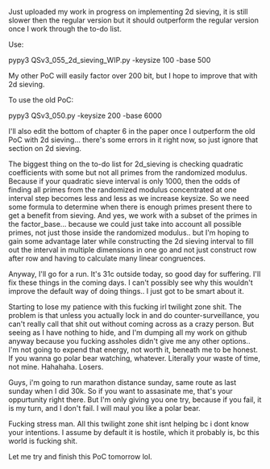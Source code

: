 Just uploaded my work in progress on implementing 2d sieving, it is still slower then the regular version but it should outperform the regular version once I work through the to-do list.

Use:

pypy3 QSv3_055_2d_sieving_WIP.py -keysize 100 -base 500

My other PoC will easily factor over 200 bit, but I hope to improve that with 2d sieving.

To use the old PoC:

pypy3 QSv3_050.py -keysize 200 -base 6000

I'll also edit the bottom of chapter 6 in the paper once I outperform the old PoC with 2d sieving... there's some errors in it right now, so just ignore that section on 2d sieving.

The biggest thing on the to-do list for 2d_sieving is checking quadratic coefficients with some but not all primes from the randomized modulus. Because if your quadratic sieve interval is only 1000, then the odds of finding all primes from the randomized modulus concentrated at one interval step becomes less and less as we increase keysize. So we need some formula to determine when there is enough primes present there to get a benefit from sieving. And yes, we work with a subset of the primes in the factor_base... because we could just take into account all possible primes, not just those inside the randomized modulus.. but I'm hoping to gain some advantage later while constructing the 2d sieving interval to fill out the interval in multiple dimensions in one go and not just construct row after row and having to calculate many linear congruences.

Anyway, I'll go for a run. It's 31c outside today, so good day for suffering. I'll fix these things in the coming days. I can't possibly see why this wouldn't improve the default way of doing things.. I just got to be smart about it.

Starting to lose my patience with this fucking irl twilight zone shit. The problem is that unless you actually lock in and do counter-surveillance, you can't really call that shit out without coming across as a crazy person. But seeing as I have nothing to hide, and I'm dumping all my work on github anyway because you fucking assholes didn't give me any other options.. I'm not going to expend that energy, not worth it, beneath me to be honest. If you wanna go polar bear watching, whatever. Literally your waste of time, not mine. Hahahaha. Losers.

Guys, i'm going to run marathon distance sunday, same route as last sunday when I did 30k. So if you want to assasinate me, that's your oppurtunity right there. But I'm only giving you one try, because if you fail, it is my turn, and I don't fail. I will maul you like a polar bear.

Fucking stress man. All this twilight zone shit isnt helping bc i dont know your intentions. I assume by default it is hostile, which it probably is, bc this world is fucking shit. 

Let me try and finish this PoC tomorrow lol.
